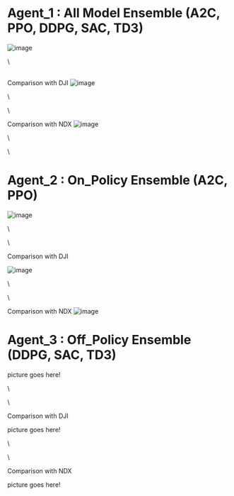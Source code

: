 # Agent_1 : All Model Ensemble (A2C, PPO, DDPG, SAC, TD3)


![image](https://github.com/MinkyuRamen/KubigFinancialProject/assets/125656149/1d6201fb-ad1d-4490-a5f4-380979276610)

\

\
Comparison with DJI
![image](https://github.com/MinkyuRamen/KubigFinancialProject/assets/125656149/8562c550-a1f8-4278-9095-ee3cdf836d8c)

\

\

Comparison with NDX
![image](https://github.com/MinkyuRamen/KubigFinancialProject/assets/125656149/17ab07ae-b885-430b-9500-33b02aa5d837)

\

\

# Agent_2 : On_Policy Ensemble (A2C, PPO)


![image](https://github.com/MinkyuRamen/KubigFinancialProject/assets/125656149/f1d6fcfa-b4a5-4d71-bd62-034141d39172)

\

\

Comparison with DJI

![image](https://github.com/MinkyuRamen/KubigFinancialProject/assets/125656149/a8998ebc-4510-4e14-ba30-6bb77e309cb5)

\

\

Comparison with NDX
![image](https://github.com/MinkyuRamen/KubigFinancialProject/assets/125656149/584db63d-4938-4e95-9af7-cc54278b6b68)


# Agent_3 : Off_Policy Ensemble (DDPG, SAC, TD3)


picture goes here!

\

\

Comparison with DJI

picture goes here!

\

\

Comparison with NDX

picture goes here!

